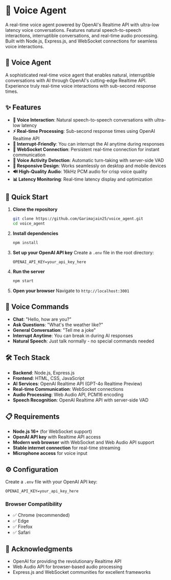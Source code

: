 # 🎤 Voice Agent

A real-time voice agent powered by OpenAI's Realtime API with ultra-low latency voice conversations. Features natural speech-to-speech interactions, interruptible conversations, and real-time audio processing. Built with Node.js, Express.js, and WebSocket connections for seamless voice interactions.

## 🎤 Voice Agent

A sophisticated real-time voice agent that enables natural, interruptible conversations with AI through OpenAI's cutting-edge Realtime API. Experience truly real-time voice interactions with sub-second response times.

## ✨ Features

- **🎤 Voice Interaction**: Natural speech-to-speech conversations with ultra-low latency
- **⚡ Real-time Processing**: Sub-second response times using OpenAI Realtime API
- **🔄 Interrupt-Friendly**: You can interrupt the AI anytime during responses
- **📡 WebSocket Connection**: Persistent real-time connection for instant communication
- **🎯 Voice Activity Detection**: Automatic turn-taking with server-side VAD
- **📱 Responsive Design**: Works seamlessly on desktop and mobile devices
- **🔊 High-Quality Audio**: 16kHz PCM audio for crisp voice quality
- **📊 Latency Monitoring**: Real-time latency display and optimization

## 🚀 Quick Start

1. **Clone the repository**
   ```bash
   git clone https://github.com/Garimajain25/voice_agent.git
   cd voice_agent
   ```

2. **Install dependencies**
   ```bash
   npm install
   ```

3. **Set up your OpenAI API key**
   Create a `.env` file in the root directory:
   ```
   OPENAI_API_KEY=your_api_key_here
   ```

4. **Run the server**
   ```bash
   npm start
   ```

5. **Open your browser**
   Navigate to `http://localhost:3001`

## 🎯 Voice Commands

- **Chat**: "Hello, how are you?"
- **Ask Questions**: "What's the weather like?"
- **General Conversation**: "Tell me a joke"
- **Interrupt Anytime**: You can break in during AI responses
- **Natural Speech**: Just talk normally - no special commands needed

## 🛠️ Tech Stack

- **Backend**: Node.js, Express.js
- **Frontend**: HTML, CSS, JavaScript
- **AI Services**: OpenAI Realtime API (GPT-4o Realtime Preview)
- **Real-time Communication**: WebSocket connections
- **Audio Processing**: Web Audio API, PCM16 encoding
- **Speech Recognition**: OpenAI Realtime API with server-side VAD

## 📋 Requirements

- **Node.js 16+** (for WebSocket support)
- **OpenAI API key** with Realtime API access
- **Modern web browser** with WebSocket and Web Audio API support
- **Stable internet connection** for real-time streaming
- **Microphone access** for voice input

## ⚙️ Configuration

Create a `.env` file with your OpenAI API key:

```
OPENAI_API_KEY=your_api_key_here
```

### Browser Compatibility

- ✅ Chrome (recommended)
- ✅ Edge
- ✅ Firefox
- ✅ Safari


## 🙏 Acknowledgments

- OpenAI for providing the revolutionary Realtime API
- Web Audio API for browser-based audio processing
- Express.js and WebSocket communities for excellent frameworks


